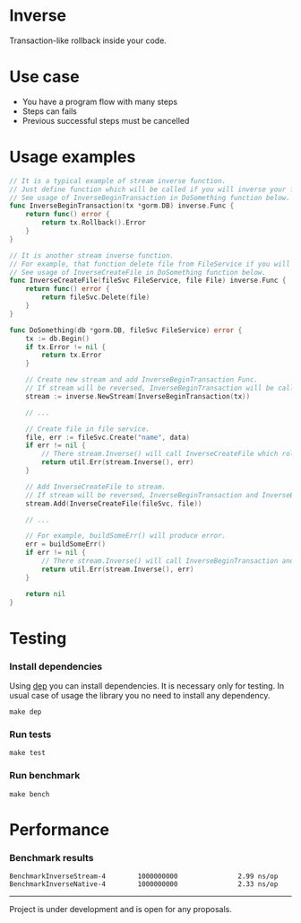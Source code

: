 # Inverse
Transaction-like rollback inside your code.

# Use case
 * You have a program flow with many steps
 * Steps can fails
 * Previous successful steps must be cancelled

# Usage examples

```go
// It is a typical example of stream inverse function.
// Just define function which will be called if you will inverse your flow.
// See usage of InverseBeginTransaction in DoSomething function below.
func InverseBeginTransaction(tx *gorm.DB) inverse.Func {
	return func() error {
		return tx.Rollback().Error
	}
}

// It is another stream inverse function.
// For example, that function delete file from FileService if you will inverse your flow.
// See usage of InverseCreateFile in DoSomething function below.
func InverseCreateFile(fileSvc FileService, file File) inverse.Func {
	return func() error {
		return fileSvc.Delete(file)
	}
}

func DoSomething(db *gorm.DB, fileSvc FileService) error {
	tx := db.Begin()
	if tx.Error != nil {
		return tx.Error
	}

	// Create new stream and add InverseBeginTransaction Func.
	// If stream will be reversed, InverseBeginTransaction will be called.
	stream := inverse.NewStream(InverseBeginTransaction(tx))

	// ...

	// Create file in file service.
	file, err := fileSvc.Create("name", data)
	if err != nil {
		// There stream.Inverse() will call InverseCreateFile which rollback tx.
		return util.Err(stream.Inverse(), err)
	}

	// Add InverseCreateFile to stream.
	// If stream will be reversed, InverseBeginTransaction and InverseBeginTransaction will be called.
	stream.Add(InverseCreateFile(fileSvc, file))

	// ...

	// For example, buildSomeErr() will produce error.
	err = buildSomeErr()
	if err != nil {
		// There stream.Inverse() will call InverseBeginTransaction and after that InverseCreateFile.
		return util.Err(stream.Inverse(), err)
	}

	return nil
}
```

# Testing

### Install dependencies

Using [dep](https://github.com/golang/dep) you can install dependencies. It is necessary only for testing.
In usual case of usage the library you no need to install any dependency.
```
make dep
```

### Run tests
```
make test
```

### Run benchmark
```
make bench
```

# Performance

### Benchmark results

```
BenchmarkInverseStream-4        1000000000               2.99 ns/op
BenchmarkInverseNative-4        1000000000               2.33 ns/op
```

---

Project is under development and is open for any proposals.